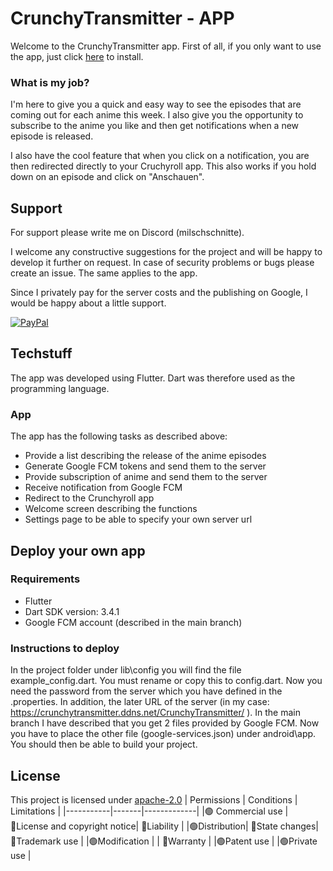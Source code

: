 # CrunchyTransmitter - APP

Welcome to the CrunchyTransmitter app. First of all, if you only want to use the app, just click [here](https://play.google.com/store/games?gl=DE) to install.


### What is my job?
I'm here to give you a quick and easy way to see the episodes that are coming out for each anime this week. I also give you the opportunity to subscribe to the anime you like and then get notifications when a new episode is released.

I also have the cool feature that when you click on a notification, you are then redirected directly to your Cruchyroll app. This also works if you hold down on an episode and click on "Anschauen".

## Support

For support please write me on Discord (milschschnitte).

I welcome any constructive suggestions for the project and will be happy to develop it further on request. In case of security problems or bugs please create an issue. The same applies to the app.

Since I privately pay for the server costs and the publishing on Google, I would be happy about a little support.

[![PayPal](https://upload.wikimedia.org/wikipedia/commons/thumb/b/b5/PayPal.svg/2560px-PayPal.svg.png)](https://www.paypal.com/paypalme/JoshuaSchlesiger?country.x=DE&locale.x=de_DE)


## Techstuff

The app was developed using Flutter. Dart was therefore used as the programming language.

### App

The app has the following tasks as described above:

* Provide a list describing the release of the anime episodes
* Generate Google FCM tokens and send them to the server
* Provide subscription of anime and send them to the server
* Receive notification from Google FCM
* Redirect to the Crunchyroll app
* Welcome screen describing the functions
* Settings page to be able to specify your own server url




## Deploy your own app

### Requirements

* Flutter 
* Dart SDK version: 3.4.1
* Google FCM account (described in the main branch)

### Instructions to deploy
In the project folder under lib\config you will find the file example_config.dart. You must rename or copy this to config.dart. Now you need the password from the server which you have defined in the .properties. In addition, the later URL of the server (in my case: https://crunchytransmitter.ddns.net/CrunchyTransmitter/ ). 
In the main branch I have described that you get 2 files provided by Google FCM. Now you have to place the other file (google-services.json) under android\app\. You should then be able to build your project.


## License

This project is licensed under [apache-2.0](https://choosealicense.com/licenses/apache-2.0/)
| Permissions      | Conditions | Limitations       |
|-----------|-------|-------------|
 |🟢 Commercial use | 🔵License and copyright notice|  🔴Liability |
 |🟢Distribution| 🔵State changes| 🔴Trademark use |
 |🟢Modification | | 🔴Warranty |
 |🟢Patent use | 
 |🟢Private use |


